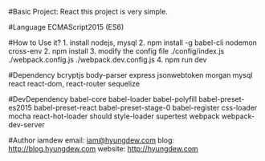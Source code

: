 #Basic Project: React
    this project is very simple.

#Language
    ECMAScript2015 (ES6)

#How to Use it?
    1. install nodejs, mysql
    2. npm install -g babel-cli nodemon cross-env
    2. npm install
    3. modify the config file
        ./config/index.js
        ./webpack.config.js
        ./webpack.dev.config.js
    4. npm run dev

#Dependency
    bcryptjs
    body-parser
    express
    jsonwebtoken
    morgan
    mysql
    react
    react-dom,
    react-router
    sequelize

#DevDependency
    babel-core
    babel-loader
    babel-polyfill
    babel-preset-es2015
    babel-preset-react
    babel-preset-stage-0
    babel-register
    css-loader
    mocha
    react-hot-loader
    should
    style-loader
    supertest
    webpack
    webpack-dev-server

#Author
    iamdew
    email: iam@hyungdew.com
    blog: http://blog.hyungdew.com
    website: http://hyungdew.com


